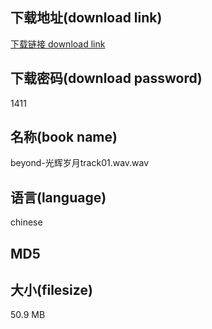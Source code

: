 ## 下载地址(download link)
[下载链接 download link](https://voluble-croquembouche-d321dc.netlify.app/?s=beyond-%E5%85%89%E8%BE%89%E5%B2%81%E6%9C%88track01.wav)

## 下载密码(download password)
1411

## 名称(book name)
beyond-光辉岁月track01.wav.wav

## 语言(language)
chinese

## MD5


## 大小(filesize)
50.9 MB
